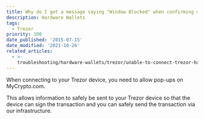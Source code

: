 ```yaml
---
title: Why do I get a message saying "Window Blocked" when confirming my transaction?
description: Hardware Wallets
tags:
  - Trezor
priority: 100
date_published: '2015-07-15'
date_modified: '2021-10-26'
related_articles:
  - >-
    troubleshooting/hardware-wallets/trezor/unable-to-connect-trezor-hardware-wallet-on-mycrypto
---
```


When connecting to your Trezor device, you need to allow pop-ups on MyCrypto.com.

This allows information to safely be sent to your Trezor device so that the device can sign the transaction and you can safely send the transaction via our infrastructure.
